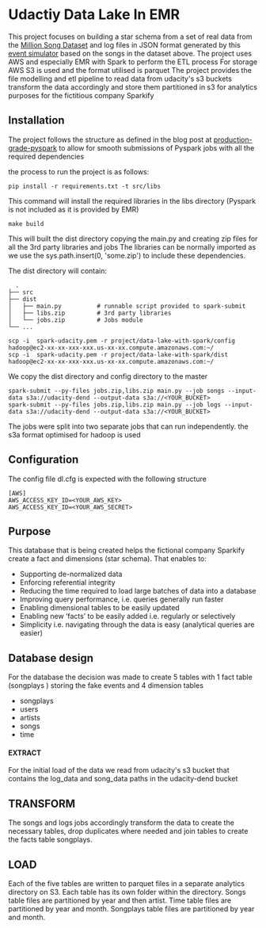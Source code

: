 # Udactiy Data Lake In EMR
This project focuses on building a star schema from a set of real data from the [Million Song Dataset](https://labrosa.ee.columbia.edu/millionsong/) and log files in JSON format generated by this [event simulator](https://github.com/Interana/eventsim) based on the songs in the dataset above.
The project uses AWS and especially EMR with Spark to perform the ETL process
For storage AWS S3 is used and the format utilised is parquet
The project provides the file modelling and etl pipeline to read data from udacity's s3 buckets transform the data accordingly and store them
partitioned in s3 for analytics purposes for the fictitious company Sparkify 
## Installation
The project follows the structure as defined in the blog post at [production-grade-pyspark](https://developerzen.com/best-practices-writing-production-grade-pyspark-jobs-cb688ac4d20f#.wg3iv4kie)
to allow for smooth submissions of Pyspark jobs with all the required dependencies

the process to run the project is as follows:
```
pip install -r requirements.txt -t src/libs                                                                       
```
This command will install the required libraries in the libs directory (Pyspark is not included as it is provided by EMR)
```
make build
```
This will built the dist directory copying the main.py and creating zip files for all the 3rd party libraries and jobs
The libraries can be normally imported as we use the sys.path.insert(0, 'some.zip') to include these dependencies.

The dist directory will contain:
```
  .
├── src
├── dist                  
│   ├── main.py          # runnable script provided to spark-submit
│   ├── libs.zip         # 3rd party libraries
│   └── jobs.zip         # Jobs module
└── ...
```
```
scp -i  spark-udacity.pem -r project/data-lake-with-spark/config hadoop@ec2-xx-xx-xxx-xxx.us-xx-xx.compute.amazonaws.com:~/
scp -i  spark-udacity.pem -r project/data-lake-with-spark/dist hadoop@ec2-xx-xx-xxx-xxx.us-xx-xx.compute.amazonaws.com:~/
```
We copy the dist directory and config directory to the master 
```
spark-submit --py-files jobs.zip,libs.zip main.py --job songs --input-data s3a://udacity-dend --output-data s3a://<YOUR_BUCKET>
spark-submit --py-files jobs.zip,libs.zip main.py --job logs --input-data s3a://udacity-dend --output-data s3a://<YOUR_BUCKET>
```
The jobs were split into two separate jobs that can run independently. the s3a format optimised for hadoop is used
 
## Configuration 
The config file dl.cfg is expected with the following structure
```
[AWS]
AWS_ACCESS_KEY_ID=<YOUR_AWS_KEY>
AWS_ACCESS_KEY_ID=<YOUR_AWS_SECRET>
```

## Purpose
This database that is being created helps the fictional company Sparkify create a fact and dimensions (star schema). That enables to:
* Supporting de-normalized data
* Enforcing referential integrity
* Reducing the time required to load large batches of data into a database 
* Improving query performance, i.e. queries generally run faster
* Enabling dimensional tables to be easily updated
* Enabling new ‘facts’ to be easily added i.e. regularly or selectively
* Simplicity i.e. navigating through the data is easy (analytical queries are easier)

## Database design
For the database the decision was made to create 5 tables with 1 fact table (songplays ) storing the fake events and 4 dimension tables 
* songplays
* users
* artists
* songs
* time

#### EXTRACT

For the initial load of the data we read from udacity's s3 bucket that contains the log_data and song_data paths in the udacity-dend bucket

## TRANSFORM
The songs and logs jobs accordingly transform the data to create the necessary tables, drop duplicates where needed and join tables to create 
the facts table songplays.

## LOAD 
Each of the five tables are written to parquet files in a separate analytics directory on S3. 
Each table has its own folder within the directory. 
Songs table files are partitioned by year and then artist. 
Time table files are partitioned by year and month. 
Songplays table files are partitioned by year and month.


